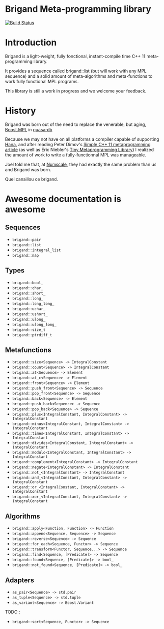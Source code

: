 Brigand Meta-programming library
================================

[![Build Status](https://travis-ci.org/edouarda/brigand.svg?branch=master)](https://travis-ci.org/edouarda/brigand)

# Introduction

Brigand is a light-weight, fully fonctional, instant-compile time C++ 11 meta-programming library.

It provides a sequence called brigand::list (but will work with any MPL sequence) and a solid amount of meta-algorithms and meta-functions to work fully functional MPL programs.

This library is still a work in progress and we welcome your feedback.

# History

Brigand was born out of the need to replace the venerable, but aging, [Boost.MPL](http://www.boost.org/doc/libs/1_58_0/libs/mpl/doc/) in [quasardb](https://www.quasardb.net).

Because we may not have on all platforms a compiler capable of supporting [Hana](https://github.com/ldionne/hana), and after reading Peter Dimov's [Simple C++ 11 metaprogramming article](http://pdimov.com/cpp2/simple_cxx11_metaprogramming.html) (as well as Eric Niebler's [Tiny Metaprogramming Library](http://ericniebler.com/2014/11/13/tiny-metaprogramming-library/)) I realized the amount of work to write a fully-functionnal MPL was manageable.

Joel told me that, at [Numscale](http://www.numscale.com/), they had exactly the same problem than us and Brigand was born.

Quel canaillou ce brigand.

# Awesome documentation is awesome

## Sequences

 * `brigand::pair`
 * `brigand::list`
 * `brigand::integral_list`
 * `brigand::map`

## Types

 * `brigand::bool_`
 * `brigand::char_`
 * `brigand::short_`
 * `brigand::long_`
 * `brigand::long_long_`
 * `brigand::uchar_`
 * `brigand::ushort_`
 * `brigand::ulong_`
 * `brigand::ulong_long_`
 * `brigand::size_t`
 * `brigand::ptrdiff_t`

## Metafunctions

 * `brigand::size<Sequence> -> IntegralConstant`
 * `brigand::count<Sequence> -> IntegralConstant`
 * `brigand::at<Sequence> -> Element`
 * `brigand::at_c<Sequence> -> Element`
 * `brigand::front<Sequence> -> Element`
 * `brigand::push_front<Sequence> -> Sequence`
 * `brigand::pop_front<Sequence> -> Sequence`
 * `brigand::back<Sequence> -> Element`
 * `brigand::push_back<Sequence> -> Sequence`
 * `brigand::pop_back<Sequence> -> Sequence`
 * `brigand::plus<IntegralConstant, IntegralConstant> -> IntegralConstant`
 * `brigand::minus<IntegralConstant, IntegralConstant> -> IntegralConstant`
 * `brigand::times<IntegralConstant, IntegralConstant> -> IntegralConstant`
 * `brigand::divides<IntegralConstant, IntegralConstant> -> IntegralConstant`
 * `brigand::modulo<IntegralConstant, IntegralConstant> -> IntegralConstant`
 * `brigand::complement<IntegralConstant> -> IntegralConstant`
 * `brigand::negate<IntegralConstant> -> IntegralConstant`
 * `brigand::not_<IntegralConstant> -> IntegralConstant`
 * `brigand::and_<IntegralConstant, IntegralConstant> -> IntegralConstant`
 * `brigand::or_<IntegralConstant, IntegralConstant> -> IntegralConstant`
 * `brigand::xor_<IntegralConstant, IntegralConstant> -> IntegralConstant`

## Algorithms

 * `brigand::apply<Function, Function> -> Function`
 * `brigand::append<Sequence, Sequence> -> Sequence`
 * `brigand::reverse<Sequence> -> Sequence`
 * `brigand::for_each<Sequence, Functor> -> Sequence`
 * `brigand::transform<Functor, Sequence...> -> Sequence`
 * `brigand::find<Sequence, [Predicate]> -> Sequence`
 * `brigand::found<Sequence, [Predicate]> -> bool_`
 * `brigand::not_found<Sequence, [Predicate]> -> bool_`

## Adapters

 * `as_pair<Sequence> -> std.pair`
 * `as_tuple<Sequence> -> std.tuple`
 * `as_variant<Sequence> -> Boost.Variant`

TODO :

 * `brigand::sort<Sequence, Functor> -> Sequence`

